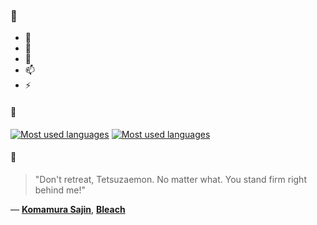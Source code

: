 ### 👋

- 🔭
- 🌱
- 💬
- 📫
- ⚡

#### 🧏

[![Most used languages](https://github-readme-stats-aynah.vercel.app/api/top-langs/?username=aynh&theme=solarized-dark&langs_count=6&layout=compact&hide_title=true)](https://github.com/anuraghazra/github-readme-stats#gh-dark-mode-only)
[![Most used languages](https://github-readme-stats-aynah.vercel.app/api/top-langs/?username=aynh&theme=solarized-light&langs_count=6&layout=compact&hide_title=true)](https://github.com/anuraghazra/github-readme-stats#gh-light-mode-only)

#### 💬

> "Don't retreat, Tetsuzaemon. No matter what. You stand firm right behind me!"

&mdash; [**Komamura Sajin**](https://myanimelist.net/character.php?q=Komamura%20Sajin&cat=character), [**Bleach**](https://myanimelist.net/search/all?q=Bleach&cat=all)
